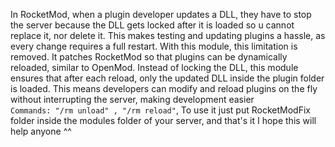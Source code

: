 In RocketMod, when a plugin developer updates a DLL, they have to stop the server because the DLL gets locked after it is loaded so u cannot replace it, nor delete it. This makes testing and updating plugins a hassle, as every change requires a full restart.
With this module, this limitation is removed. It patches RocketMod so that plugins can be dynamically reloaded, similar to OpenMod. Instead of locking the DLL, this module ensures that after each reload, only the updated DLL inside the plugin folder is loaded. This means developers can modify and reload plugins on the fly without interrupting the server, making development easier  
`Commands: "/rm unload" , "/rm reload"`,
To use it just put RocketModFix folder inside the modules folder of your server, and that's it 
I hope this will help anyone ^^
